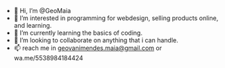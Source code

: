 - 👋 Hi, I’m @GeoMaia
- 👀 I’m interested in programming for webdesign, selling products online, and learning.
- 🌱 I’m currently learning the basics of coding.
- 💞️ I’m looking to collaborate on anything that i can handle.
- 📫 reach me in geovanimendes.maia@gmail.com or wa.me/5538984184424

<!---
Pirlmaia/Pirlmaia is a ✨ special ✨ repository because its `README.md` (this file) appears on your GitHub profile.
You can click the Preview link to take a look at your changes.
--->
